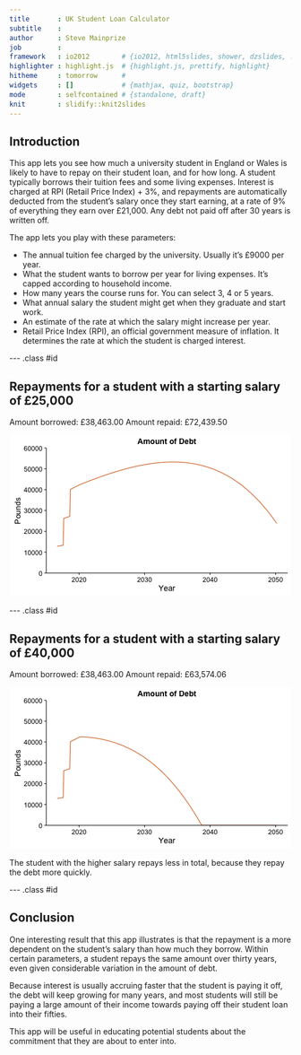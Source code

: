 ```yaml
---
title       : UK Student Loan Calculator 
subtitle    : 
author      : Steve Mainprize
job         : 
framework   : io2012        # {io2012, html5slides, shower, dzslides, ...}
highlighter : highlight.js  # {highlight.js, prettify, highlight}
hitheme     : tomorrow      # 
widgets     : []            # {mathjax, quiz, bootstrap}
mode        : selfcontained # {standalone, draft}
knit        : slidify::knit2slides
---
```


## Introduction

This app lets you see how much a university student in England or Wales is likely to have to repay on their student loan, and for how long. A student typically borrows their tuition fees and some living expenses. Interest is charged at RPI (Retail Price Index) + 3%, and repayments are automatically deducted from the student’s salary once they start earning, at a rate of 9% of everything they earn over £21,000. Any debt not paid off after 30 years is written off.

The app lets you play with these parameters:

* The annual tuition fee charged by the university. Usually it’s £9000 per year.
* What the student wants to borrow per year for living expenses. It’s capped according to household income.
* How many years the course runs for. You can select 3, 4 or 5 years.
* What annual salary the student might get when they graduate and start work.
* An estimate of the rate at which the salary might increase per year.
* Retail Price Index (RPI), an official government measure of inflation. It determines the rate at which the student is charged interest.

--- .class #id 

## Repayments for a student with a starting salary of £25,000



Amount borrowed: £38,463.00
Amount repaid: £72,439.50

![plot of chunk unnamed-chunk-2](assets/fig/unnamed-chunk-2-1.png)

--- .class #id 

## Repayments for a student with a starting salary of £40,000



Amount borrowed: £38,463.00
Amount repaid: £63,574.06

![plot of chunk unnamed-chunk-4](assets/fig/unnamed-chunk-4-1.png)

The student with the higher salary repays less in total, because they repay the debt more quickly.

--- .class #id 

## Conclusion

One interesting result that this app illustrates is that the repayment is a more dependent on the student’s salary than how much they borrow. Within certain parameters, a student repays the same amount over thirty years, even given considerable variation in the amount of debt.

Because interest is usually accruing faster that the student is paying it off, the debt will keep growing for many years, and most students will still be paying a large amount of their income towards paying off their student loan into their fifties.

This app will be useful in educating potential students about the commitment that they are about to enter into.




